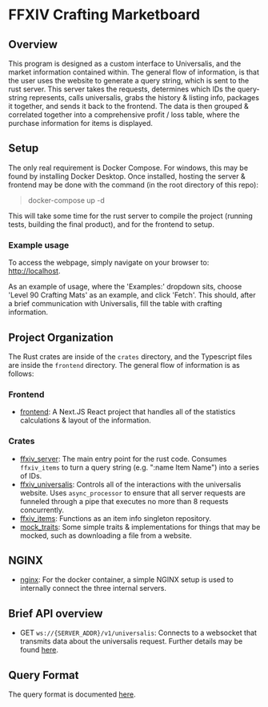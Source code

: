 # FFXIV Crafting Marketboard

## Overview

This program is designed as a custom interface to Universalis, and the market information contained within. The general flow of information, is that the user uses the website to generate a query string, which is sent to the rust server. This server takes the requests, determines which IDs the query-string represents, calls universalis, grabs the history & listing info, packages it together, and sends it back to the frontend. The data is then grouped & correlated together into a comprehensive profit / loss table, where the purchase information for items is displayed.

## Setup

The only real requirement is Docker Compose. For windows, this may be found by installing Docker Desktop. Once installed, hosting the server & frontend may be done with the command (in the root directory of this repo):

> docker-compose up -d

This will take some time for the rust server to compile the project (running tests, building the final product), and for the frontend to setup.

### Example usage

To access the webpage, simply navigate on your browser to:
[http://localhost](http://localhost).

As an example of usage, where the 'Examples:' dropdown sits, choose 'Level 90 Crafting Mats' as an example, and click 'Fetch'. This should, after a brief communication with Universalis, fill the table with crafting information.

## Project Organization

The Rust crates are inside of the `crates` directory, and the Typescript files are inside the `frontend` directory. The general flow of information is as follows:

### Frontend

* [frontend](frontend): A Next.JS React project that handles all of the statistics calculations & layout of the information.

### Crates

* [ffxiv_server](crates/ffxiv_server): The main entry point for the rust code. Consumes `ffxiv_items` to turn a query string (e.g. ":name Item Name") into a series of IDs.
* [ffxiv_universalis](crates/ffxiv_universalis): Controls all of the interactions with the universalis website. Uses `async_processor` to ensure that all server requests are funneled through a pipe that executes no more than 8 requests concurrently.
* [ffxiv_items](crates/ffxiv_items): Functions as an item info singleton repository.
* [mock_traits](crates/mock_traits): Some simple traits & implementations for things that may be mocked, such as downloading a file from a website.

## NGINX

* [nginx](nginx/nginx.conf): For the docker container, a simple NGINX setup is used to internally connect the three internal servers.

## Brief API overview

* GET `ws://{SERVER_ADDR}/v1/universalis`: Connects to a websocket that transmits data about the universalis request. Further details may be found [here](docs/api.md).

## Query Format

The query format is documented [here](docs/query-format.md).
